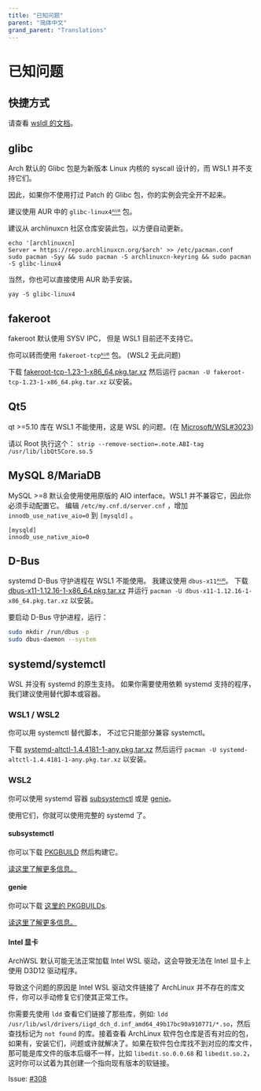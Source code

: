 ```yaml
---
title: "已知问题"
parent: "简体中文"
grand_parent: "Translations"
---
```

# 已知问题

## 快捷方式

请查看 [wsldl 的文档](https://git.io/wsldl-doc)。

## glibc
Arch 默认的 Glibc 包是为新版本 Linux 内核的 syscall 设计的，而 WSL1 并不支持它们。

因此，如果你不使用打过 Patch 的 Glibc 包，你的实例会完全开不起来。

建议使用 AUR 中的 `glibc-linux4`[ᴬᵁᴿ](https://aur.archlinux.org/packages/glibc-linux4) 包。

建议从 archlinuxcn 社区仓库安装此包，以方便自动更新。
```
echo '[archlinuxcn]
Server = https://repo.archlinuxcn.org/$arch' >> /etc/pacman.conf
sudo pacman -Syy && sudo pacman -S archlinuxcn-keyring && sudo pacman -S glibc-linux4
```
当然，你也可以直接使用 AUR 助手安装。
```
yay -S glibc-linux4
```

## fakeroot

fakeroot 默认使用 SYSV IPC，
但是 WSL1 目前还不支持它。

你可以转而使用 `fakeroot-tcp`[ᴬᵁᴿ](https://aur.archlinux.org/packages/fakeroot-tcp/) 包。 (WSL2 无此问题)

下载 [fakeroot-tcp-1.23-1-x86_64.pkg.tar.xz](https://github.com/yuk7/arch-prebuilt/releases/download/18082100/fakeroot-tcp-1.23-1-x86_64.pkg.tar.xz) 然后运行 `pacman -U fakeroot-tcp-1.23-1-x86_64.pkg.tar.xz` 以安装。

## Qt5

qt >=5.10 库在 WSL1 不能使用，这是 WSL 的问题。(在 [Microsoft/WSL#3023](https://github.com/Microsoft/WSL/issues/3023))

请以 Root 执行这个：
`strip --remove-section=.note.ABI-tag /usr/lib/libQt5Core.so.5`

## MySQL 8/MariaDB

MySQL >=8 默认会使用使用原版的 AIO interface。WSL1 并不兼容它，因此你必须手动配置它。
编辑 `/etc/my.cnf.d/server.cnf` ，增加 `innodb_use_native_aio=0` 到 `[mysqld]` 。

```text
[mysqld]
innodb_use_native_aio=0
```

## D-Bus

systemd D-Bus 守护进程在 WSL1 不能使用。
我建议使用 `dbus-x11`[ᴬᵁᴿ](https://aur.archlinux.org/packages/dbus-x11/)。
下载 [dbus-x11-1.12.16-1-x86_64.pkg.tar.xz](https://github.com/yuk7/arch-prebuilt/releases/download/20051200/dbus-x11-1.12.16-1-x86_64.pkg.tar.xz) 并运行 `pacman -U dbus-x11-1.12.16-1-x86_64.pkg.tar.xz` 以安装。

要启动 D-Bus 守护进程，运行：

```bash
sudo mkdir /run/dbus -p
sudo dbus-daemon --system
```

## systemd/systemctl

WSL 并没有 systemd 的原生支持。
如果你需要使用依赖 systemd 支持的程序，我们建议使用替代脚本或容器。

### WSL1 / WSL2

你可以用 systemctl 替代脚本，
不过它只能部分兼容 systemctl。

下载 [systemd-altctl-1.4.4181-1-any.pkg.tar.xz](https://github.com/yuk7/arch-systemctl-alt/releases/download/1.4.4181-1/systemd-altctl-1.4.4181-1-any.pkg.tar.xz) 然后运行 `pacman -U systemd-altctl-1.4.4181-1-any.pkg.tar.xz` 以安装。

### WSL2

你可以使用 systemd 容器 [subsystemctl](https://github.com/sorah/subsystemctl) 或是 [genie](https://github.com/arkane-systems/genie)。

使用它们，你就可以使用完整的 systemd 了。

#### subsystemctl

你可以下载 [PKGBUILD](https://raw.githubusercontent.com/sorah/arch.sorah.jp/master/aur-sorah/PKGBUILDs/subsystemctl/PKGBUILD) 然后构建它。

[读这里了解更多信息。](https://github.com/sorah/subsystemctl#usage)

#### genie

你可以下载 [这里的 PKGBUILDs](https://gist.github.com/arlllk/7001c521de601f01735af5ca440f03ae).

[读这里了解更多信息。](https://github.com/arkane-systems/genie#usage)

#### Intel 显卡

ArchWSL 默认可能无法正常加载 Intel WSL 驱动，这会导致无法在 Intel 显卡上使用 D3D12 驱动程序。

导致这个问题的原因是 Intel WSL 驱动文件链接了 ArchLinux 并不存在的库文件，你可以手动修复它们使其正常工作。

你需要先使用 `ldd` 查看它们链接了那些库，例如: `ldd /usr/lib/wsl/drivers/iigd_dch_d.inf_amd64_49b17bc90a910771/*.so`，然后查找标记为 `not found` 的库。接着查看 ArchLinux 软件包仓库是否有对应的包，如果有，安装它们，问题或许就解决了。如果在软件包仓库找不到对应的库文件，那可能是库文件的版本后缀不一样，比如 `libedit.so.0.0.68` 和 `libedit.so.2`，这时你可以试着为其创建一个指向现有版本的软链接。

Issue: [#308](https://github.com/yuk7/ArchWSL/issues/308)
